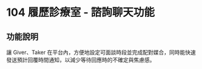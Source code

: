 # 104 履歷診療室 - 諮詢聊天功能

## 功能說明

讓 Giver、Taker 在平台內，方便地設定可面談時段並完成配對媒合，同時能快速發送預計回覆時間通知，以減少等待回應時的不確定與焦慮感。
